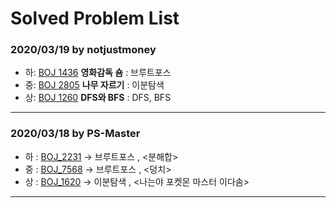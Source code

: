 # Solved Problem List

### 2020/03/19 by notjustmoney
* 하: [BOJ 1436](https://www.acmicpc.net/problem/1436) **영화감독 숌** : 브루트포스
* 중: [BOJ 2805](https://www.acmicpc.net/problem/2805) **나무 자르기** : 이분탐색
* 상: [BOJ 1260](https://www.acmicpc.net/problem/1260) **DFS와 BFS**   : DFS, BFS 

*****************************************************************************

### 2020/03/18 by PS-Master

* 하 : [BOJ_2231](https://www.acmicpc.net/problem/2231) -> 브루트포스   , <분해합>
* 중 : [BOJ_7568](https://www.acmicpc.net/problem/7568) -> 브루트포스 , <덩치>
* 상 : [BOJ_1620](https://www.acmicpc.net/problem/1620) -> 이분탐색 , <나는야 포켓몬 마스터 이다솜>

*****************************************************************************


